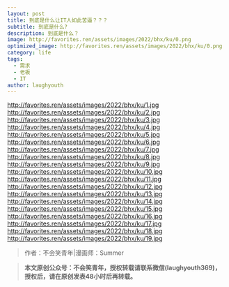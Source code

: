 ```yaml
---
layout: post
title: 到底是什么让IT人如此苦逼？？？
subtitle: 到底是什么?
description: 到底是什么？
image: http://favorites.ren/assets/images/2022/bhx/ku/0.png
optimized_image: http://favorites.ren/assets/images/2022/bhx/ku/0.png
category: life
tags:
  - 需求
  - 老板
  - IT
author: laughyouth
---
```


http://favorites.ren/assets/images/2022/bhx/ku/1.jpg
http://favorites.ren/assets/images/2022/bhx/ku/2.jpg
http://favorites.ren/assets/images/2022/bhx/ku/3.jpg
http://favorites.ren/assets/images/2022/bhx/ku/4.jpg
http://favorites.ren/assets/images/2022/bhx/ku/5.jpg
http://favorites.ren/assets/images/2022/bhx/ku/6.jpg
http://favorites.ren/assets/images/2022/bhx/ku/7.jpg
http://favorites.ren/assets/images/2022/bhx/ku/8.jpg
http://favorites.ren/assets/images/2022/bhx/ku/9.jpg
http://favorites.ren/assets/images/2022/bhx/ku/10.jpg
http://favorites.ren/assets/images/2022/bhx/ku/11.jpg
http://favorites.ren/assets/images/2022/bhx/ku/12.jpg
http://favorites.ren/assets/images/2022/bhx/ku/13.jpg
http://favorites.ren/assets/images/2022/bhx/ku/14.jpg
http://favorites.ren/assets/images/2022/bhx/ku/15.jpg
http://favorites.ren/assets/images/2022/bhx/ku/16.jpg
http://favorites.ren/assets/images/2022/bhx/ku/17.jpg
http://favorites.ren/assets/images/2022/bhx/ku/18.jpg
http://favorites.ren/assets/images/2022/bhx/ku/19.jpg

>作者：不会笑青年|漫画师：Summer  

>**本文原创公众号：不会笑青年，授权转载请联系微信(laughyouth369)，授权后，请在原创发表48小时后再转载。**
